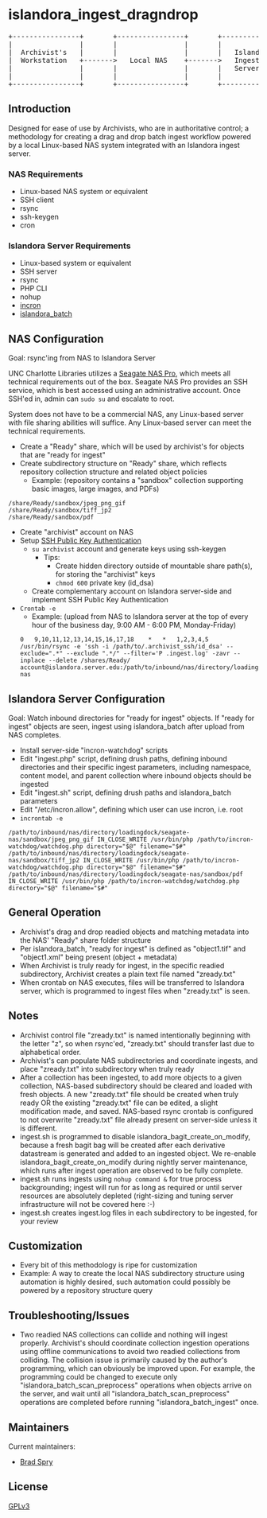 # islandora_ingest_dragndrop
<pre>
+----------------+       +----------------+       +----------------+
|                |       |                |       |                |
|  Archivist's   |       |                |       |   Islandora    |
|  Workstation   +------->   Local NAS    +------->   Ingest       |
|                |       |                |       |   Server       |
|                |       |                |       |                |
+----------------+       +----------------+       +----------------+
</pre>
## Introduction

Designed for ease of use by Archivists, who are in authoritative control; a methodology for creating a drag and drop batch ingest workflow powered by a local Linux-based NAS system integrated with an Islandora ingest server. 



### NAS Requirements

* Linux-based NAS system or equivalent
* SSH client
* rsync
* ssh-keygen
* cron


### Islandora Server Requirements

* Linux-based system or equivalent
* SSH server
* rsync
* PHP CLI
* nohup
* [incron](https://packages.debian.org/search?keywords=incron)
* [islandora_batch](https://github.com/Islandora/islandora_batch)



## NAS Configuration

Goal: rsync'ing from NAS to Islandora Server

UNC Charlotte Libraries utilizes a [Seagate NAS Pro](http://www.seagate.com/products/network-attached-storage/business-storage/seagate-nas-pro/), which meets all technical requirements out of the box.   Seagate NAS Pro provides an SSH service, which is best accessed using an administrative account.  Once SSH'ed in, admin can `sudo su` and escalate to root.

System does not have to be a commercial NAS, any Linux-based server with file sharing abilities will suffice.  Any Linux-based server can meet the technical requirements.

* Create a "Ready" share, which will be used by archivist's for objects that are "ready for ingest"
* Create subdirectory structure on "Ready" share, which reflects repository collection structure and related object policies
	* Example: (repository contains a "sandbox" collection supporting basic images, large images, and PDFs)
```
/share/Ready/sandbox/jpeg_png_gif
/share/Ready/sandbox/tiff_jp2
/share/Ready/sandbox/pdf
```

* Create "archivist" account on NAS
* Setup [SSH Public Key Authentication](https://www.google.com/search?q=SSH+Public+Key+Authentication)
	* `su archivist` account and generate keys using ssh-keygen
		* Tips:
			* Create hidden directory outside of mountable share path(s), for storing the "archivist" keys
			* `chmod 600` private key (id_dsa)
	* Create complementary account on Islandora server-side and implement SSH Public Key Authentication
* `Crontab -e`
	* Example: (upload from NAS to Islandora server at the top of every hour of the business day, 9:00 AM - 6:00 PM, Monday-Friday)
	```
    0	9,10,11,12,13,14,15,16,17,18	*	*	1,2,3,4,5	/usr/bin/rsync -e 'ssh -i /path/to/.archivist_ssh/id_dsa' --exclude=".*" --exclude ".*/" --filter='P .ingest.log' -zavr --inplace --delete /shares/Ready/ account@islandora.server.edu:/path/to/inbound/nas/directory/loadingdock/seagate-nas
    ```
	
## Islandora Server Configuration

Goal: Watch inbound directories for "ready for ingest" objects.  If "ready for ingest" objects are seen, ingest using islandora_batch after upload from NAS completes.

* Install server-side "incron-watchdog" scripts
* Edit "ingest.php" script, defining drush paths, defining inbound directories and their specific ingest parameters, including namespace, content model, and parent collection where inbound objects should be ingested
* Edit "ingest.sh" script, defining drush paths and islandora_batch parameters
* Edit "/etc/incron.allow", defining which user can use incron, i.e. root
* `incrontab -e`
```
/path/to/inbound/nas/directory/loadingdock/seagate-nas/sandbox/jpeg_png_gif IN_CLOSE_WRITE /usr/bin/php /path/to/incron-watchdog/watchdog.php directory="$@" filename="$#"
/path/to/inbound/nas/directory/loadingdock/seagate-nas/sandbox/tiff_jp2 IN_CLOSE_WRITE /usr/bin/php /path/to/incron-watchdog/watchdog.php directory="$@" filename="$#"
/path/to/inbound/nas/directory/loadingdock/seagate-nas/sandbox/pdf IN_CLOSE_WRITE /usr/bin/php /path/to/incron-watchdog/watchdog.php directory="$@" filename="$#"
```



## General Operation

* Archivist's drag and drop readied objects and matching metadata into the NAS' "Ready" share folder structure   
* Per islandora_batch, "ready for ingest" is defined as "object1.tif" and "object1.xml" being present (object + metadata)
* When Archivist is truly ready for ingest, in the specific readied subdirectory, Archivist creates a plain text file named "zready.txt"
* When crontab on NAS executes, files will be transferred to Islandora server, which is programmed to ingest files when "zready.txt" is seen.


## Notes
* Archivist control file "zready.txt" is named intentionally beginning with the letter "z", so when rsync'ed, "zready.txt" should transfer last due to alphabetical order.
* Archivist's can populate NAS subdirectories and coordinate ingests, and place "zready.txt" into subdirectory when truly ready
* After a collection has been ingested, to add more objects to a given collection, NAS-based subdirectory should be cleared and loaded with fresh objects.  A new "zready.txt" file should be created when truly ready OR the existing "zready.txt" file can be edited, a slight modification made, and saved.  NAS-based rsync crontab is configured to not overwrite "zready.txt" file already present on server-side unless it is different.
* ingest.sh is programmed to disable islandora_bagit_create_on_modify, because a fresh bagit bag will be created after each derivative datastream is generated and added to an ingested object.   We re-enable islandora_bagit_create_on_modify during nightly server maintenance, which runs after ingest operation are observed to be fully complete.
* ingest.sh runs ingests using `nohup command &` for true process backgrounding; ingest will run for as long as required or until server resources are absolutely depleted (right-sizing and tuning server infrastructure will not be covered here :-)
* ingest.sh creates ingest.log files in each subdirectory to be ingested, for your review


## Customization

* Every bit of this methodology is ripe for customization
* Example: A way to create the local NAS subdirectory structure using automation is highly desired, such automation could possibly be powered by a repository structure query

## Troubleshooting/Issues

* Two readied NAS collections can collide and nothing will ingest properly.   Archivist's should coordinate collection ingestion operations using offline communications to avoid two readied collections from colliding.   The collision issue is primarily caused by the author's programming, which can obviously be improved upon.  For example, the programming could be changed to execute only "islandora_batch_scan_preprocess" operations when objects arrive on the server, and wait until all "islandora_batch_scan_preprocess" operations are completed before running "islandora_batch_ingest" once.


## Maintainers

Current maintainers:

* [Brad Spry](https://github.com/bradspry)


## License

[GPLv3](http://www.gnu.org/licenses/gpl-3.0.txt)
